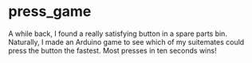 # press_game
A while back, I found a really satisfying button in a spare parts bin.
Naturally, I made an Arduino game to see which of my suitemates could press the button the fastest. Most presses in ten seconds wins!
